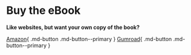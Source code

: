 # Buy the eBook

**Like websites, but want your own copy of the book?**

[Amazon](https://www.amazon.com/Start-Using-Git-NOW-30-Minute-ebook/dp/B0CW1NGPQK){ .md-button .md-button--primary }   [Gumroad](https://hijamesgill.gumroad.com/l/git30minutes){ .md-button .md-button--primary }
